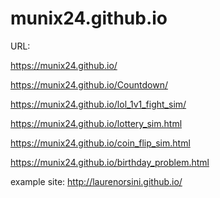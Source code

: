 # munix24.github.io

URL:

https://munix24.github.io/

https://munix24.github.io/Countdown/

https://munix24.github.io/lol_1v1_fight_sim/

https://munix24.github.io/lottery_sim.html

https://munix24.github.io/coin_flip_sim.html

https://munix24.github.io/birthday_problem.html

example site:
http://laurenorsini.github.io/
